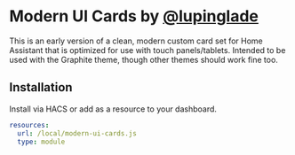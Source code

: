 # Modern UI Cards by [@lupinglade](https://github.com/cyaneous) 

This is an early version of a clean, modern custom card set for Home Assistant that is optimized for use with touch panels/tablets. Intended to be used with the Graphite theme, though other themes should work fine too.

## Installation

Install via HACS or add as a resource to your dashboard.

```yaml
resources:
  url: /local/modern-ui-cards.js
  type: module
```